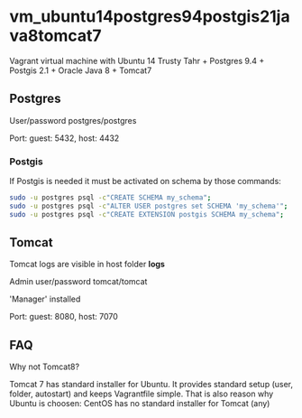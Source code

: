 # vm_ubuntu14postgres94postgis21java8tomcat7
Vagrant virtual machine with Ubuntu 14 Trusty Tahr + Postgres 9.4 + Postgis 2.1 + Oracle Java 8 + Tomcat7

## Postgres

User/password postgres/postgres

Port: guest: 5432, host: 4432

### Postgis

If Postgis is needed it must be activated on schema by those commands:

```sh
sudo -u postgres psql -c"CREATE SCHEMA my_schema";
sudo -u postgres psql -c"ALTER USER postgres set SCHEMA 'my_schema'";
sudo -u postgres psql -c"CREATE EXTENSION postgis SCHEMA my_schema";
```

## Tomcat

Tomcat logs are visible in host folder **logs**

Admin user/password tomcat/tomcat

'Manager' installed

Port: guest: 8080, host: 7070

## FAQ

Why not Tomcat8?

Tomcat 7 has standard installer for Ubuntu. It provides standard setup (user, folder, autostart) and keeps Vagrantfile simple.
That is also reason why Ubuntu is choosen: CentOS has no standard installer for Tomcat (any)

